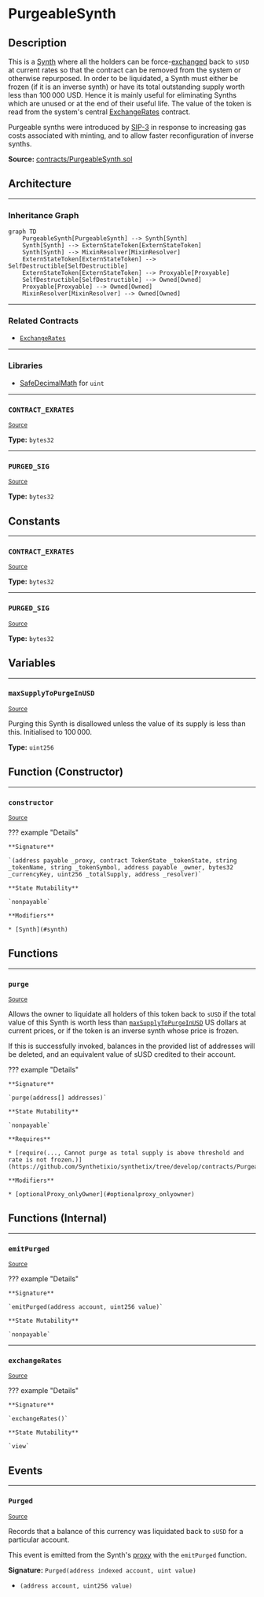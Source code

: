# PurgeableSynth

## Description

This is a [Synth](Synth.md) where all the holders can be force-[exchanged](Synthetix.md#exchange) back to `sUSD` at current rates so that the contract can be removed from the system or otherwise repurposed. In order to be liquidated, a Synth must either be frozen (if it is an inverse synth) or have its total outstanding supply worth less than $100\,000$ USD. Hence it is mainly useful for eliminating Synths which are unused or at the end of their useful life. The value of the token is read from the system's central [ExchangeRates](ExchangeRates.md) contract.


Purgeable synths were introduced by [SIP-3](https://github.com/Synthetixio/SIPs/blob/master/SIPS/sip-3.md) in response to increasing gas costs associated with minting, and to allow faster reconfiguration of inverse synths.



**Source:** [contracts/PurgeableSynth.sol](https://github.com/Synthetixio/synthetix/tree/develop/contracts/PurgeableSynth.sol)

## Architecture


---
### Inheritance Graph

```mermaid
graph TD
    PurgeableSynth[PurgeableSynth] --> Synth[Synth]
    Synth[Synth] --> ExternStateToken[ExternStateToken]
    Synth[Synth] --> MixinResolver[MixinResolver]
    ExternStateToken[ExternStateToken] --> SelfDestructible[SelfDestructible]
    ExternStateToken[ExternStateToken] --> Proxyable[Proxyable]
    SelfDestructible[SelfDestructible] --> Owned[Owned]
    Proxyable[Proxyable] --> Owned[Owned]
    MixinResolver[MixinResolver] --> Owned[Owned]
```


---
### Related Contracts

- [`ExchangeRates`](ExchangeRates.md)




---
### Libraries

- [SafeDecimalMath](/libraries/SafeDecimalMath) for `uint`

---
### `CONTRACT_EXRATES`

<sub>[Source](https://github.com/Synthetixio/synthetix/tree/develop/contracts/PurgeableSynth.sol#L20)</sub>


**Type:** `bytes32`



---
### `PURGED_SIG`

<sub>[Source](https://github.com/Synthetixio/synthetix/tree/develop/contracts/PurgeableSynth.sol#L74)</sub>


**Type:** `bytes32`


## Constants


---
### `CONTRACT_EXRATES`

<sub>[Source](https://github.com/Synthetixio/synthetix/tree/develop/contracts/PurgeableSynth.sol#L20)</sub>





**Type:** `bytes32`


---
### `PURGED_SIG`

<sub>[Source](https://github.com/Synthetixio/synthetix/tree/develop/contracts/PurgeableSynth.sol#L74)</sub>





**Type:** `bytes32`

## Variables


---
### `maxSupplyToPurgeInUSD`

<sub>[Source](https://github.com/Synthetixio/synthetix/tree/develop/contracts/PurgeableSynth.sol#L18)</sub>



Purging this Synth is disallowed unless the value of its supply is less than this. Initialised to $100\,000$.




**Type:** `uint256`

## Function (Constructor)


---
### `constructor`

<sub>[Source](https://github.com/Synthetixio/synthetix/tree/develop/contracts/PurgeableSynth.sol#L24)</sub>



??? example "Details"

    **Signature**

    `(address payable _proxy, contract TokenState _tokenState, string _tokenName, string _tokenSymbol, address payable _owner, bytes32 _currencyKey, uint256 _totalSupply, address _resolver)`

    **State Mutability**

    `nonpayable`

    **Modifiers**

    * [Synth](#synth)

## Functions


---
### `purge`

<sub>[Source](https://github.com/Synthetixio/synthetix/tree/develop/contracts/PurgeableSynth.sol#L49)</sub>



Allows the owner to liquidate all holders of this token back to `sUSD` if the total value of this Synth is worth less than [`maxSupplyToPurgeInUSD`](#maxsupplytopurgeinusd) US dollars at current prices, or if the token is an inverse synth whose price is frozen.


If this is successfully invoked, balances in the provided list of addresses will be deleted, and an equivalent value of sUSD credited to their account.


??? example "Details"

    **Signature**

    `purge(address[] addresses)`

    **State Mutability**

    `nonpayable`

    **Requires**

    * [require(..., Cannot purge as total supply is above threshold and rate is not frozen.)](https://github.com/Synthetixio/synthetix/tree/develop/contracts/PurgeableSynth.sol#L55)

    **Modifiers**

    * [optionalProxy_onlyOwner](#optionalproxy_onlyowner)

## Functions (Internal)


---
### `emitPurged`

<sub>[Source](https://github.com/Synthetixio/synthetix/tree/develop/contracts/PurgeableSynth.sol#L76)</sub>



??? example "Details"

    **Signature**

    `emitPurged(address account, uint256 value)`

    **State Mutability**

    `nonpayable`


---
### `exchangeRates`

<sub>[Source](https://github.com/Synthetixio/synthetix/tree/develop/contracts/PurgeableSynth.sol#L39)</sub>



??? example "Details"

    **Signature**

    `exchangeRates()`

    **State Mutability**

    `view`

## Events


---
### `Purged`

<sub>[Source](https://github.com/Synthetixio/synthetix/tree/develop/contracts/PurgeableSynth.sol#L73)</sub>



Records that a balance of this currency was liquidated back to `sUSD` for a particular account.


This event is emitted from the Synth's [proxy](Proxy.md#_emit) with the `emitPurged` function.


**Signature:** `Purged(address indexed account, uint value)`


- `(address account, uint256 value)`

